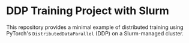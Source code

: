 # DDP Training Project with Slurm

This repository provides a minimal example of distributed training using PyTorch's `DistributedDataParallel` (DDP) on a Slurm-managed cluster.
